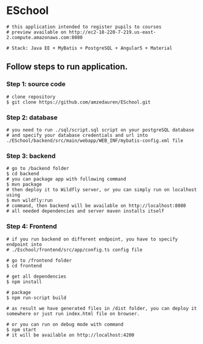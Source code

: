 # ESchool

	# this application intended to register pupils to courses
    # preview available on http://ec2-18-220-7-219.us-east-2.compute.amazonaws.com:8080
    
	# Stack: Java EE + MyBatis + PostgreSQL + Angular5 + Material

## Follow steps to run application. 

### Step 1: source code
	
    # clone repository 
    $ git clone https://github.com/amzedauren/ESchool.git
    

### Step 2: database 

	# you need to run ./sql/script.sql script on your postgreSQL database 
    # and specify your database credentials and url into ./ESchool/backend/src/main/webapp/WEB_INF/mybatis-config.xml file
    
### Step 3: backend
	
    # go to /backend folder
    $ cd backend
    # you can package app with following command
    $ mvn package
    # then deploy it to Wildfly server, or you can simply run on localhost using
    $ mvn wildfly:run
    # command, then backend will be available on http://localhost:8080
    # all needed dependencies and server maven installs itself
   
### Step 4: Frontend

	# if you run backend on different endpoint, you have to specify endpoint into 
    # ./Eschool/frontend/src/app/config.ts config file
    
    # go to /frontend folder
    $ cd frontend
    
    # get all dependencies
    $ npm install
    
    # package 
    $ npm run-script build
    
    # as result we have generated files in /dist folder, you can deploy it somewhere or just run index.html file on browser.
    
    # or you can run on debug mode with command
    $ npm start
    # it will be available on http://localhost:4200
    
    
    


	
    


    
   
	
